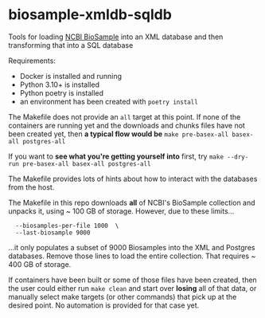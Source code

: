 # biosample-xmldb-sqldb
Tools for loading [NCBI BioSample](https://www.ncbi.nlm.nih.gov/biosample) into an XML database and then transforming that into a SQL database

Requirements:
- Docker is installed and running
- Python 3.10+ is installed
- Python poetry is installed
- an environment has been created with `poetry install`

The Makefile does not provide an `all` target at this point.
If none of the containers are running yet and the downloads and chunks files have not been created yet,
then **a typical flow would be** `make pre-basex-all basex-all postgres-all`

If you want to **see what you're getting yourself into** first, try `make --dry-run pre-basex-all basex-all postgres-all`

The Makefile provides lots of hints about how to interact with the databases from the host.

The Makefile in this repo downloads **all** of NCBI's BioSample collection and unpacks it, using ~ 100 GB of storage. However, due to these limits...

```shell
  --biosamples-per-file 1000  \
  --last-biosample 9000
```

...it only populates a subset of 9000 Biosamples into the XML and Postgres databases. Remove those lines to load the entire collection. That requires ~ 400 GB of storage.

If containers have been built or some of those files have been created, then the user could either run `make clean` and start over **losing** all of that data,
or manually select make targets (or other commands) that pick up at the desired point. No automation is provided for that case yet.
